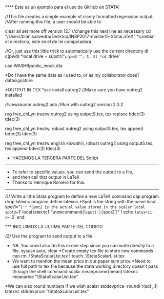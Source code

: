 **** Este es un ejemplo para el uso de GitHub en STATA!

//This file creates a simple example of nicely formatted regression output.
//After running this file, a user should be able to 

clear all 
set more off 
version 12.1
//change this next line as necessary
cd "/Users/bianisaavedra/Desktop/INSP2017-master/5-StataLaTeX"
	 *cambiar el directorio, este es el de mi computadora

//Or, just use this little trick to automatically use the current directory
di c(pwd)
*local drive = substr("`c(pwd)'", 1, 2)
*cd `drive'

use WASHBpublic_mock.dta

*Do I have the same data as I used to, or as my collaborator does?
datasignature


*OUTPUT IN TEX
*ssc install outreg2 //Make sure you have outreg2 installed

//viewsource outreg2.ado
//Run with outreg2 version 2.3.2

reg free_chl_yn treatw
outreg2 using outputS.tex, tex replace bdec(3) tdec(3)

reg free_chl_yn treatw, robust
outreg2 using outputS.tex, tex append bdec(3) tdec(3)

reg free_chl_yn treatw english kiswahili, robust
outreg2 using outputS.tex, tex append bdec(3) tdec(3)

* HACEMOS LA TERCERA PARTE DEL Script 

****************************************
* To refer to specific values, you can send the output to a file, 
* and then call that output in LaTeX
* Thanks to Henrique Romero for this.
****************************************

*(1)* Write a little Stata program to define a new LaTeX command
cap program drop latexnc
program define latexnc
*Spot is the string with the name
local spot1="`1'"
*Spot2 is the actual value stored in the scalar
local spot2=`1'
local latexnc1 "\newcommand{\\`spot1'}{`spot2'}"
! echo `latexnc1' >> `2' 
end 

*** INCLUIMOS LA ULTIMA PARTE DEL CODIGO

*(2)* Use the program to send output to a file
* NB: You could also do this in one step since you can write directly to a file.
sysuse auto, clear
*Create empty tex file to store new commands
cap rm .\StataScalarList.tex
! touch .\StataScalarList.tex
* We want to mention the mean price in our paper 
sum price 
*Need to use full path to tex file because the stata working directory doesn't pass through the shell command 
scalar meanprice=r(mean)
latexnc meanprice "\StataScalarList.tex"

*We can also round numbers if we wish 
scalar stddevprice=round(`r(sd)',.1) 
latexnc stddevprice "\StataScalarList.tex"

